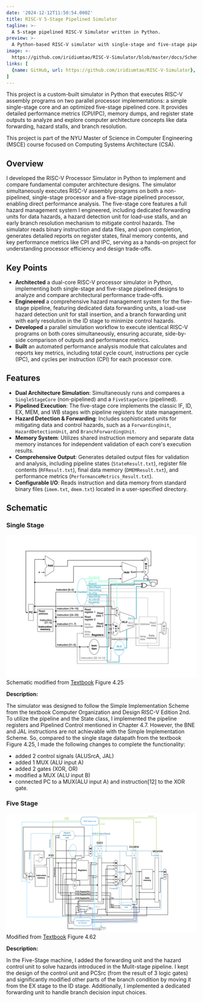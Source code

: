 ```yaml
---
date: '2024-12-12T11:50:54.000Z'
title: RISC-V 5-Stage Pipelined Simulator
tagline: >-
  A 5-stage pipelined RISC-V Simulator written in Python.
preview: >-
  A Python-based RISC-V simulator with single-stage and five-stage pipelined architectures with hazard detection and performance analysis.
image: >-
  https://github.com/iridiumtao/RISC-V-Simulator/blob/master/docs/Schematic%20RISCV%20Project%20Five%20Stage.png?raw=true
links: [
  {name: GitHub, url: https://github.com/iridiumtao/RISC-V-Simulator}, 
]
---
```


This project is a custom-built simulator in Python that executes RISC-V assembly programs on two parallel processor implementations: a simple single-stage core and an optimized five-stage pipelined core. It provides detailed performance metrics (CPI/IPC), memory dumps, and register state outputs to analyze and explore computer architecture concepts like data forwarding, hazard stalls, and branch resolution.

This project is part of the NYU Master of Science in Computer Engineering (MSCE) course focused on Computing Systems Architecture (CSA).


## Overview

I developed the RISC-V Processor Simulator in Python to implement and compare fundamental computer architecture designs. The simulator simultaneously executes RISC-V assembly programs on both a non-pipelined, single-stage processor and a five-stage pipelined processor, enabling direct performance analysis. The five-stage core features a full hazard management system I engineered, including dedicated forwarding units for data hazards, a hazard detection unit for load-use stalls, and an early branch resolution mechanism to mitigate control hazards. The simulator reads binary instruction and data files, and upon completion, generates detailed reports on register states, final memory contents, and key performance metrics like CPI and IPC, serving as a hands-on project for understanding processor efficiency and design trade-offs.

## Key Points

* **Architected** a dual-core RISC-V processor simulator in Python, implementing both single-stage and five-stage pipelined designs to analyze and compare architectural performance trade-offs.
* **Engineered** a comprehensive hazard management system for the five-stage pipeline, featuring dedicated data forwarding units, a load-use hazard detection unit for stall insertion, and a branch forwarding unit with early resolution in the ID stage to minimize control hazards.
* **Developed** a parallel simulation workflow to execute identical RISC-V programs on both cores simultaneously, ensuring accurate, side-by-side comparison of outputs and performance metrics.
* **Built** an automated performance analysis module that calculates and reports key metrics, including total cycle count, instructions per cycle (IPC), and cycles per instruction (CPI) for each processor core.


## Features

* **Dual Architecture Simulation**: Simultaneously runs and compares a `SingleStageCore` (non-pipelined) and a `FiveStageCore` (pipelined).
* **Pipelined Execution**: The five-stage core implements the classic IF, ID, EX, MEM, and WB stages with pipeline registers for state management.
* **Hazard Detection & Forwarding**: Includes sophisticated units for mitigating data and control hazards, such as a `ForwardingUnit`, `HazardDetectionUnit`, and `BranchForwardingUnit`.
* **Memory System**: Utilizes shared instruction memory and separate data memory instances for independent validation of each core's execution results.
* **Comprehensive Output**: Generates detailed output files for validation and analysis, including pipeline states (`StateResult.txt`), register file contents (`RFResult.txt`), final data memory (`DMEMResult.txt`), and performance metrics (`PerformanceMetrics_Result.txt`).
* **Configurable I/O**: Reads instruction and data memory from standard binary files (`imem.txt`, `dmem.txt`) located in a user-specified directory.

## Schematic

### Single Stage

![Schematic RISCV Project Single Stage.png](https://github.com/iridiumtao/RISC-V-Simulator/blob/master/docs/Schematic%20RISCV%20Project%20Single%20Stage.png?raw=true)
Schematic modified from [Textbook](##Reference) Figure 4.25

**Description:**

The simulator was designed to follow the Simple Implementation Scheme from the textbook Computer Organization and Design RISC-V Edition 2nd. To utilize the pipeline and the State class, I implemented the pipeline registers and Pipelined Control mentioned in Chapter 4.7.
However, the BNE and JAL instructions are not achievable with the Simple Implementation Scheme. So, compared to the single stage datapath from the textbook Figure 4.25, I made the following changes to complete the functionality:
- added 2 control signals (ALUSrcA, JAL)
- added 1 MUX (ALU input A)
- added 2 gates (XOR, OR)
- modified a MUX (ALU input B)
- connected PC to a MUX(ALU input A) and instruction[12] to the XOR gate.

### Five Stage

![Schematic RISCV Project Five Stage.png](https://github.com/iridiumtao/RISC-V-Simulator/blob/master/docs/Schematic%20RISCV%20Project%20Five%20Stage.png?raw=true)
Modified from [Textbook](##Reference) Figure 4.62

**Description:**

In the Five-Stage machine, I added the forwarding unit and the hazard control unit to solve hazards introduced in the Mulit-stage pipeline. I kept the design of the control unit and PCSrc (from the result of 3 logic gates) and significantly modified other parts of the branch condition  by moving it from the EX stage to the ID stage. Additionally, I implemented a dedicated forwarding unit to handle branch decision input choices.
